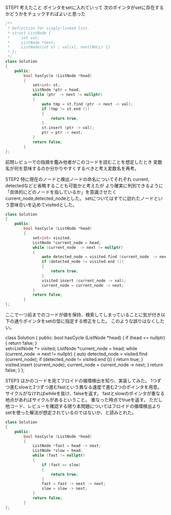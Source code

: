 STEP1
考えたこと
ポインタをsetに入れていって
次のポインタがsetに存在するかどうかをチェックすればよいと思った

```c++
/**
 * Definition for singly-linked list.
 * struct ListNode {
 *     int val;
 *     ListNode *next;
 *     ListNode(int x) : val(x), next(NULL) {}
 * };
 */
class Solution 
{
    public:
        bool hasCycle (ListNode *head) 
        {
            set<int> st;
            ListNode *ptr = head;
            while (ptr　-> next != nullptr)
            {
                auto tmp = st.find (ptr -> next -> val);
                if (tmp != st.end ())
                {
                    return true;
                }
                st.insert (ptr -> val);
                ptr = ptr -> next;
            }
            return false;
        }
};

```

前問レビューでの指摘を鑑み他者がこのコードを読むことを想定したとき
変数名が何を意味するのか分かりやすくするべきと考え変数名を再考。

STEP2
特に現在のノードと検出ノードの命名についてそれぞれ
current, detectedなどと省略することも可能かと考えたが
より確実に判別できるように「具体的にどのノードを指しているか」を意識させたくcurrent_node,detected_nodeとした。
setについてはすでに訪れたノードという意味合いを込めてvisitedとした。

```c++
class Solution 
{
    public:
        bool hasCycle (ListNode *head) 
        {
            set<int> visited;
            ListNode *current_node = head;
            while (current_node　-> next != nullptr)
            {
                auto detected_node = visited.find (current_node　-> next -> val);
                if (detected_node != visited.end ())
                {
                    return true;
                }
                visited.insert (current_node -> val);
                current_node = current_node -> next;
            }
            return false;
        }
};
```

ここで一つ前までのコードが値を保持、検索してしまっていることに気が付き以下の通りポインタをsetの型に指定する修正をした。
このような誤りはなくしたい。

class Solution 
{
    public:
        bool hasCycle (ListNode *head) 
        {
            if (head == nullptr)
            {
                return false;
            }            
            set<ListNode *> visited;
            ListNode *current_node = head;
            while (current_node -> next != nullptr)
            {
                auto detected_node = visited.find (current_node);
                if (detected_node != visited.end ())
                {
                    return true;
                }
                visited.insert (current_node);
                current_node = current_node -> next;
            }
            return false;
        }
};

STEP3
ほかのコードを見てフロイドの循環検出を知り、実装してみた。
1つずつ進むslowと2つずつ進むfastという異なる速度で進む2つのポインタを用意。
サイクルがなければwhileを抜け、falseを返す。
fastとslowのポインタが重なる地点があればサイクルがあるということ。 重なった時点でtrueを返す。
ただし他コード、レビューを確認する限り本問題についてはフロイドの循環検出よりsetを使った解法が想定されているのではないか、と読みとれた。

```c++
class Solution 
{
    public:
        bool hasCycle (ListNode *head) 
        {
            ListNode *fast = head -> next;
            ListNode *slow = head;
            while (fast != nullptr)
            {
                if (fast == slow)
                {
                    return true;
                }
                fast = fast -> next -> next;
                slow = slow -> next;
            }
            return false;
        }
};
```
